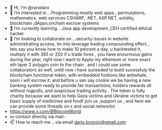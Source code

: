 - 👋 Hi, I’m @rarodaro
- 👀 I’m interested in ...Programming mostly web apps , permutations, mathematics. web services CSHARP, .NET, ASP.NET, solidity, blockchain ,dApps,onchain escrow systems
- 🌱 I’m currently learning ...Java app development ,CEH  certified ethical hacker
- 💞️ I’m looking to collaborate on ...security issues in website administrating access, Im into leverage trading compounding effect , lets say you know how to make 10 percent a day, u backtested it, multiply it with 365 or 250 if u trade forex , you have enourmous gains  during the year, right now i want to Apply my ethereum or more exact eth layer 2 polygon coin to the chain , and i could use some collaborators as well, untill now i have suceeded to build sucessfuly the blockchain functional token, with embedded funtions like antiwhale, soon i will escrow it, and before u san say cookie we be having a new banking system ready to provide fair transactions, holders rewards all without rugpulls, and suspicious trading activity . The token is fully charity because we want to help Gaza victims and Ukraine victims to get basic supply of medicines and food! join us ,support us , and here we can provide some threads on x and social networks:
- https://www.x.com/@BigcoinWorld
- or contact directly via mail :
- 📫 How to reach me ...via email dario.brzovic@gmail.com

<!---
rarodaro/rarodaro is a ✨ special ✨ repository because its `README.md` (this file) appears on your GitHub profile.
You can click the Preview link to take a look at your changes.
--->
<!--WAY I IMAGINATE FINISHING THE PROBLEMATICS OF CREATING THIS RELATIVELY SIMPLE APP IS NEXT: WARNING (THIS IS JUST A SIMPLE TEST APPLICATION NOT INTENTED FOR DEPLOYMENT APP)
FRONT END
java server page 

requesting the matches populating the dataSet for the table with games and matches and types you can bet with checkBox elements for types to choose (1 | 2 | x | x2 | x1 i 12)
input validation is obligatory for preventing the rogue type or invalid input requests.

BACK END OF THE APLICATION
Database MSSQL populated with test data matches and games.
No user Validation is implemented inthis app.

web service is managing methods after input data-data validation returning the wallet ammount and validating all the tickets properties

FOR NORMAL OFFER
WalletCheck(getWalletAmmount(),GetTicketSummAmmount());//SENDS FORWARD TO TICKET PROCESSING IF AMMOUNT IS VALID!IF NOT SENDS TO WALLET DEPOSIT PAGE!

ticketValidationNotMixedWithSpecialOffersIsValid(SelectedgamesAndTypesArray(),GetTicketID());//PULLS GAMES LIST WITH SELECTED RESULT PREDICTIONS AND CHECKS IF GAMES ARE NOT MIXED WITH SPECIAL OFFER GAMES RETURNS BOOLEAN

ticketValidationAndWalletSubtraction(WalletCheck(), GetTicketID)://THIS METHOD SHOULD CALCULATE THE SUMM OF ALL GAME MULTIPLIERS TO CALCULATE THE WINNING AMMOUNT MINUS THE MANIPULATION COSTS OF 0.05 MULTIPLIER(5%)
FOR SPECIAL OFFER

CheckMionimumOfFive(SelectedGamesAndTypesArray(), GetTicketID);//CHECKING THAT MINIMUM GAMES PLAYED IS NOT LESS THAN FIVE RETURNS BOOL!

WalletCheck(getWalletAmmount(),GetTicketSummAmmount());//SENDS FORWARD TO TICKET PROCESSING IF AMMOUNT IS VALID!IF NOT SENDS TO WALLET DEPOSIT PAGE!

ticketValidationNotMixedWithNormalOffersIsValid(SelectedgamesAndTypesArray());//PULLS GAMES LIST WITH SELECTED RESULT PREDICTIONS AND CHECKS IF GAMES ARE NOT MIXED WITH NORMAL OFFER GAMES RETURNS BOOLEAN

ticketValidationAndWalletSubtractionAndTicketFinnalProcessing()://THIS METHOD SHOULD CALCULATE THE SUMM OF ALL GAME MULTIPLIERS TO CALCULATE THE WINNING AMMOUNT MINUS THE MANIPULATION COSTS OF 0.05 MULTIPLIER(5%)


